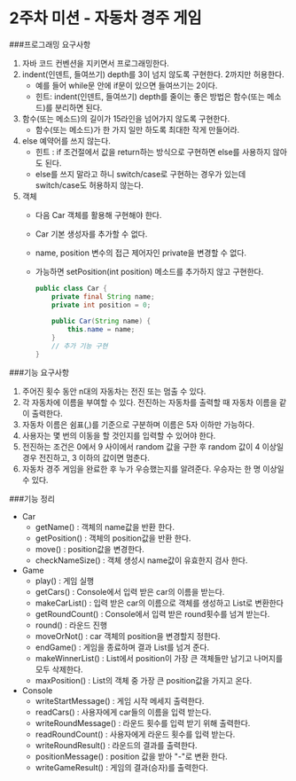2주차 미션 - 자동차 경주 게임
=======================

###프로그래밍 요구사항

1. 자바 코드 컨벤션을 지키면서 프로그래밍한다.
2. indent(인덴트, 들여쓰기) depth를 3이 넘지 않도록 구현한다. 2까지만 허용한다.
    + 예를 들어 while문 안에 if문이 있으면 들여쓰기는 2이다. 
    + 힌트: indent(인덴트, 들여쓰기) depth를 줄이는 좋은 방법은 함수(또는 메소드)를 분리하면 된다.
3. 함수(또는 메소드)의 길이가 15라인을 넘어가지 않도록 구현한다.
    + 함수(또는 메소드)가 한 가지 일만 하도록 최대한 작게 만들어라.
4. else 예약어를 쓰지 않는다.
    + 힌트 : if 조건절에서 값을 return하는 방식으로 구현하면 else를 사용하지 않아도 된다.
    + else를 쓰지 말라고 하니 switch/case로 구현하는 경우가 있는데 switch/case도 허용하지 않는다.
5. 객체
    + 다음 Car 객체를 활용해 구현해야 한다.
    + Car 기본 생성자를 추가할 수 없다.
    + name, position 변수의 접근 제어자인 private을 변경할 수 없다.
    + 가능하면 setPosition(int position) 메소드를 추가하지 않고 구현한다.

      ```java
      public class Car {
          private final String name;
          private int position = 0;
        
          public Car(String name) {
              this.name = name;
          }
          // 추가 기능 구현
      }
      ```


###기능 요구사항

1. 주어진 횟수 동안 n대의 자동차는 전진 또는 멈출 수 있다.
2. 각 자동차에 이름을 부여할 수 있다. 전진하는 자동차를 출력할 때 자동차 이름을 같이 출력한다.
3. 자동차 이름은 쉼표(,)를 기준으로 구분하며 이름은 5자 이하만 가능하다.
4. 사용자는 몇 번의 이동을 할 것인지를 입력할 수 있어야 한다.
5. 전진하는 조건은 0에서 9 사이에서 random 값을 구한 후 random 값이 4 이상일 경우 전진하고, 3 이하의 값이면 멈춘다.
6. 자동차 경주 게임을 완료한 후 누가 우승했는지를 알려준다. 우승자는 한 명 이상일 수 있다. 

###기능 정리
+ Car
    + getName() : 객체의 name값을 반환 한다.
    + getPosition() : 객체의 position값을 반환 한다.
    + move() : position값을 변경한다.
    + checkNameSize() : 객체 생성시 name값이 유효한지 검사 한다.
+ Game
    + play() : 게임 실행   
    + getCars() : Console에서 입력 받은 car의 이름을 받는다.
    + makeCarList() : 입력 받은 car의 이름으로 객체를 생성하고 List로 변환한다
    + getRoundCount() : Console에서 입력 받은 round횟수를 넘겨 받는다.
    + round() : 라운드 진행
    + moveOrNot() : car 객체의 position을 변경할지 정한다.
    + endGame() : 게임을 종료하며 결과 List를 넘겨 준다.
    + makeWinnerList() : List에서 position이 가장 큰 객체들만 남기고 나머지를 모두 삭제한다.
    + maxPosition() : List의 객체 중 가장 큰 position값을 가지고 온다.
+ Console
    + writeStartMessage() : 게임 시작 메세지 출력한다.
    + readCars() : 사용자에게 car들의 이름을 입력 받는다.
    + writeRoundMessage() : 라운드 횟수를 입력 받기 위해 출력한다.
    + readRoundCount() : 사용자에게 라운드 횟수를 입력 받는다.
    + writeRoundResult() : 라운드의 결과를 출력한다.
    + positionMessage() : position 값을 받아 "-"로 변환 한다.
    + writeGameResult() : 게임의 결과(승자)를 출력한다.